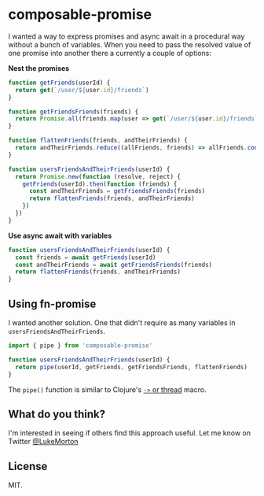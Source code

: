 # composable-promise

I wanted a way to express promises and async await in a procedural way without a bunch of variables. When you need to pass the resolved value of one promise into another there a currently a couple of options:

**Nest the promises**

``` js
function getFriends(userId) {
  return get(`/user/${user.id}/friends`)
}

function getFriendsFriends(friends) {
  return Promise.all(friends.map(user => get(`/user/${user.id}/friends`)))
}

function flattenFriends(friends, andTheirFriends) {
  return andTheirFriends.reduce((allFriends, friends) => allFriends.concat(friends), friends)
}

function usersFriendsAndTheirFriends(userId) {
  return Promise.new(function (resolve, reject) {
    getFriends(userId).then(function (friends) {
      const andTheirFriends = getFriendsFriends(friends)
      return flattenFriends(friends, andTheirFriends)
    })
  })
}
```

**Use async await with variables**

``` js
function usersFriendsAndTheirFriends(userId) {
  const friends = await getFriends(userId)
  const andTheirFriends = await getFriendsFriends(friends)
  return flattenFriends(friends, andTheirFriends)
}
```

## Using fn-promise

I wanted another solution. One that didn't require as many variables in `usersFriendsAndTheirFriends`.

``` js
import { pipe } from 'composable-promise'

function usersFriendsAndTheirFriends(userId) {
  return pipe(userId, getFriends, getFriendsFriends, flattenFriends)
}
```

The `pipe()` function is similar to Clojure's [`->` or thread](https://clojure.org/guides/threading_macros) macro.

## What do you think?

I'm interested in seeing if others find this approach useful. Let me know on Twitter [@LukeMorton](https://twitter.com/LukeMorton)

## License

MIT.
